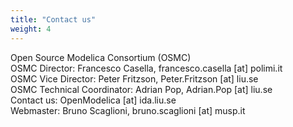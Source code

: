 ```yaml
---
title: "Contact us"
weight: 4
---
```

<p>Open Source Modelica Consortium (OSMC)&nbsp;&nbsp;&nbsp;&nbsp;&nbsp;&nbsp;&nbsp;&nbsp;&nbsp;&nbsp;&nbsp;&nbsp;&nbsp;&nbsp;&nbsp;&nbsp;&nbsp;&nbsp;&nbsp;&nbsp;&nbsp;&nbsp;&nbsp;&nbsp;&nbsp;&nbsp;&nbsp;&nbsp;&nbsp;&nbsp; &nbsp;<br />
OSMC Director: Francesco Casella, francesco.casella [at] polimi.it&nbsp; <br />
OSMC Vice Director: Peter Fritzson, Peter.Fritzson [at] liu.se&nbsp; <br />
OSMC Technical Coordinator: Adrian Pop, Adrian.Pop [at] liu.se<br />
Contact us: OpenModelica [at] ida.liu.se<br />
Webmaster: Bruno Scaglioni, bruno.scaglioni [at] musp.it
</p>
